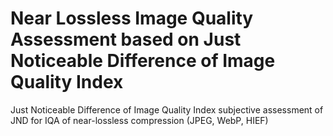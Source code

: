 # Near Lossless Image Quality Assessment based on Just Noticeable Difference of Image Quality Index

Just Noticeable Difference of Image Quality Index subjective assessment of JND for IQA of near-lossless compression (JPEG, WebP, HIEF)